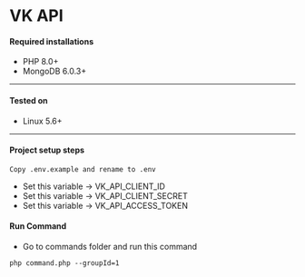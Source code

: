 # VK API

#### Required installations

-   PHP 8.0+
-   MongoDB 6.0.3+

---

#### Tested on

-   Linux 5.6+

---

#### Project setup steps

```
Copy .env.example and rename to .env
```
- Set this variable -> VK_API_CLIENT_ID
- Set this variable -> VK_API_CLIENT_SECRET
- Set this variable -> VK_API_ACCESS_TOKEN

#### Run Command
- Go to commands folder and run this command
```
php command.php --groupId=1
```